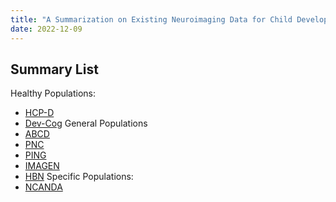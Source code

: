 ```yaml
---
title: "A Summarization on Existing Neuroimaging Data for Child Development"
date: 2022-12-09
---
```


## Summary List
Healthy Populations:
* [HCP-D](https://www.humanconnectome.org/study/hcp-lifespan-development)
* [Dev-Cog](http://devcog.mrn.org/)
General Populations
* [ABCD](https://abcdstudy.org/)
* [PNC](https://www.med.upenn.edu/bbl/philadelphianeurodevelopmentalcohort.html)
* [PING](https://chd.ucsd.edu/research/ping-study.html)
* [IMAGEN](https://imagen-project.org/)
* [HBN](https://data.healthybrainnetwork.org/main.php)
Specific Populations:
* [NCANDA](http://www.ncanda.org/index.php)
